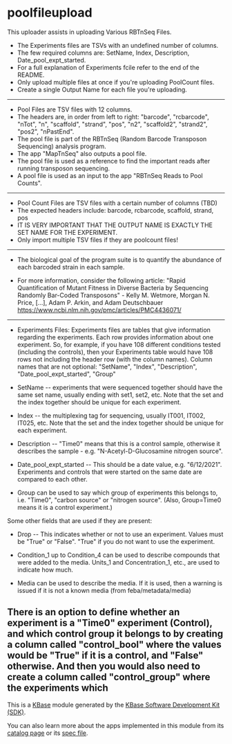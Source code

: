 # poolfileupload

This uploader assists in uploading Various RBTnSeq Files. 
* The Experiments files are TSVs with an undefined number of columns.
* The few required columns are: SetName, Index, Description, Date_pool_expt_started.
* For a full explanation of Experiments fcile refer to the end of the README.
* Only upload multiple files at once if you're uploading PoolCount files.
* Create a single Output Name for each file you're uploading.

---
* Pool Files are TSV files with 12 columns. 
* The headers are, in order from left to right: "barcode", "rcbarcode",
"nTot", "n", "scaffold", "strand", "pos", "n2", "scaffold2", "strand2", "pos2",
"nPastEnd".
* The pool file is part of the RBTnSeq (Random Barcode Transposon Sequencing)
analysis program. 
* The app "MapTnSeq" also outputs a pool file. 
* The pool file is used as a reference to find the important reads after 
running transposon sequencing. 
* A pool file is used as an input to the app "RBTnSeq Reads to Pool Counts".

---
* Pool Count Files are TSV files with a certain number of columns (TBD)
* The expected headers include: barcode, rcbarcode, scaffold, strand, pos 
* IT IS VERY IMPORTANT THAT THE OUTPUT NAME IS EXACTLY THE SET NAME FOR THE EXPERIMENT.
* Only import multiple TSV files if they are poolcount files!

---
* The biological goal of the program suite is to quantify the abundance of each 
barcoded strain in each sample.


* For more information, consider the following article:
"Rapid Quantification of Mutant Fitness in Diverse Bacteria by 
Sequencing Randomly Bar-Coded Transposons" - Kelly M. Wetmore, Morgan N. Price, 
[...], Adam P. Arkin, and Adam Deutschbauer
https://www.ncbi.nlm.nih.gov/pmc/articles/PMC4436071/






---
* Experiments Files:
Experiments files are tables that give information regarding the experiments. Each row
provides information about one experiment. So, for example, if you have 108 different
conditions tested (including the controls), then your Experiments table would have
108 rows not including the header row (with the column names). Column names
that are not optional:  "SetName", "Index", "Description", "Date_pool_expt_started", "Group"

* SetName -- experiments that were sequenced together should have the same set name, usually ending with set1, set2, etc. Note that the set and the index together should be unique for each experiment.

* Index -- the multiplexing tag for sequencing, usually IT001, IT002, IT025, etc. Note that the set and the index together should be unique for each experiment.

* Description -- "Time0" means that this is a control sample, otherwise it describes the sample - e.g. "N-Acetyl-D-Glucosamine nitrogen source".
                
* Date_pool_expt_started -- This should be a date value, e.g. "6/12/2021". Experiments and controls that were started on the same date are compared to each other.

* Group can be used to say which group of experiments this belongs to, i.e. "Time0", "carbon source" or "nitrogen source". (Also, Group=Time0 means it is a control experiment.)

Some other fields that are used if they are present:

* Drop -- This indicates whether or not to use an experiment. Values must be "True" or "False". "True" if you do not want to use the experiment.

* Condition_1 up to Condition_4 can be used to describe compounds that were added to the media. Units_1 and Concentration_1, etc., are used to indicate how much.

* Media can be used to describe the media. If it is used, then a warning is issued if it is not a known media (from feba/metadata/media)




There is an option to define whether an experiment is a "Time0" experiment (Control), 
    and which control group it belongs to by creating a column called "control_bool"
    where the values would be "True" if it is a control, and "False" otherwise. 
    And then you would also need to create a column called "control_group"
    where the experiments which
---
    


This is a [KBase](https://kbase.us) module generated by the [KBase Software Development Kit (SDK)](https://github.com/kbase/kb_sdk).


You can also learn more about the apps implemented in this module from its [catalog page](https://narrative.kbase.us/#catalog/modules/poolfileupload) or its [spec file]($module_name.spec).



